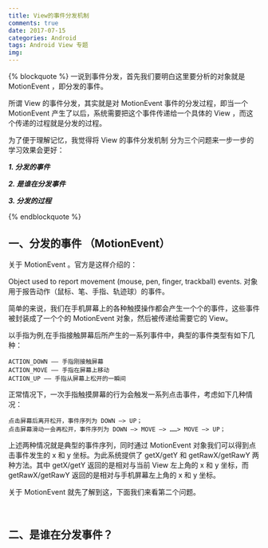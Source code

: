 ```yaml
---
title: View的事件分发机制
comments: true
date: 2017-07-15
categories: Android
tags: Android View 专题
img:
---
```

{% blockquote %}
一说到事件分发，首先我们要明白这里要分析的对象就是 MotionEvent ，即分发的事件。 

所谓 View 的事件分发，其实就是对 MotionEvent 事件的分发过程，即当一个 MotionEvent 产生了以后，系统需要把这个事件传递给一个具体的 View ，而这个传递的过程就是分发的过程。

为了便于理解记忆，我觉得将 View 的事件分发机制 分为三个问题来一步一步的学习效果会更好：

***1. 分发的事件***

***2. 是谁在分发事件***

***3. 分发的过程***

{% endblockquote %}
<br>
## **一、分发的事件 （MotionEvent）**

关于 MotionEvent 。官方是这样介绍的：

Object used to report movement (mouse, pen, finger, trackball) events.
对象用于报告动作（鼠标、笔、手指、轨迹球）的事件。

简单的来说，我们在手机屏幕上的各种触摸操作都会产生一个个的事件，这些事件被封装成了一个个的 MotionEvent 对象，然后被传递给需要它的 View。

以手指为例,在手指接触屏幕后所产生的一系列事件中，典型的事件类型有如下几种：

	ACTION_DOWN —— 手指刚接触屏幕
	ACTION_MOVE —— 手指在屏幕上移动
	ACTION_UP —— 手指从屏幕上松开的一瞬间

正常情况下，一次手指触摸屏幕的行为会触发一系列点击事件，考虑如下几种情况：

	点击屏幕后离开松开，事件序列为 DOWN –> UP；
	点击屏幕滑动一会再松开，事件序列为 DOWN –> MOVE –> ……> MOVE –> UP；

上述两种情况就是典型的事件序列，同时通过 MotionEvent 对象我们可以得到点击事件发生的 x 和 y 坐标。为此系统提供了 getX/getY 和 getRawX/getRawY 两种方法。其中 getX/getY 返回的是相对与当前 View 左上角的 x 和 y 坐标，而 getRawX/getRawY 返回的是相对与手机屏幕左上角的 x 和 y 坐标。

关于 MotionEvent 就先了解到这，下面我们来看第二个问题。

<br>

## **二、是谁在分发事件？**